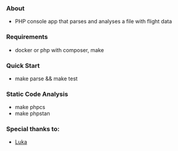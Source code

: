 ### About
- PHP console app that parses and analyses a file with flight data

### Requirements
- docker or php with composer, make 

### Quick Start
- make parse && make test

### Static Code Analysis
- make phpcs
- make phpstan

### Special thanks to:
- [Luka](https://github.com/lmuzinic)
